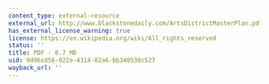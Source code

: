 ```yaml
---
content_type: external-resource
external_url: http://www.blackstonedaily.com/ArtsDistrictMasterPlan.pdf
has_external_license_warning: true
license: https://en.wikipedia.org/wiki/All_rights_reserved
status: ''
title: PDF - 8.7 MB
uid: 9d96cd56-022e-4314-82a6-bb340538c527
wayback_url: ''
---
```

